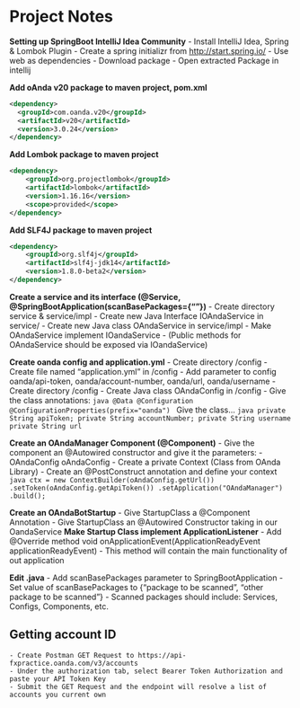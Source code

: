 # Project Notes
**Setting up SpringBoot IntelliJ Idea Community**
    - Install IntelliJ Idea, Spring & Lombok Plugin
    - Create a spring initializr from http://start.spring.io/
    - Use web as dependencies
    - Download package
    - Open extracted Package in intellij

**Add oAnda v20 package to maven project, pom.xml**
```xml
<dependency>
  <groupId>com.oanda.v20</groupId>
  <artifactId>v20</artifactId>
  <version>3.0.24</version>
</dependency>
```

**Add Lombok package to maven project**
```xml
<dependency>
    <groupId>org.projectlombok</groupId>
    <artifactId>lombok</artifactId>
    <version>1.16.16</version>
    <scope>provided</scope>
</dependency>
```

**Add SLF4J package to maven project**
```xml
<dependency>
  	<groupId>org.slf4j</groupId>
  	<artifactId>slf4j-jdk14</artifactId>
  	<version>1.8.0-beta2</version>
</dependency>
```

**Create a service and its interface (@Service, @SpringBootApplication(scanBasePackages={“”})**
	- Create directory service & service/impl
	- Create new Java Interface IOAndaService in service/
	- Create new Java class OAndaService in service/impl
	- Make OAndaService implement IOandaService
    - (Public methods for OAndaService should be exposed via IOandaService)

**Create oanda config and application.yml**
    - Create directory <project root>/config
    - Create file named “application.yml” in <project root>/config
    - Add parameter to config oanda/api-token, oanda/account-number, oanda/url, oanda/username
    - Create directory <src root>/config
    - Create Java class OAndaConfig in <project root>/config
    - Give the class annotations:
    ```java
        @Data
        @Configuration
        @ConfigurationProperties(prefix="oanda")
    ```
    Give the class...
    ```java
        private String apiToken;
        private String accountNumber;
        private String username
        private String url
    ```


**Create an OAndaManager Component (@Component)**
    - Give the component an @Autowired constructor and give it the parameters:
	    - OAndaConfig oAndaConfig
    - Create a private Context (Class from OAnda Library)
    - Create an @PostConstruct annotation and define your context
	```java
        ctx = new ContextBuilder(oAndaConfig.getUrl())
       .setToken(oAndaConfig.getApiToken())
       .setApplication("OAndaManager")
       .build();
    ```

**Create an OAndaBotStartup**
	- Give StartupClass a @Component Annotation
	- Give StartupClass an @Autowired Constructor taking in our OandaService
**Make Startup Class implement ApplicationListener<ApplicationReadyEvent>**
	- Add @Override method void onApplicationEvent(ApplicationReadyEvent applicationReadyEvent)
	- This method will contain the main functionality of out application


**Edit <MainApplication>.java**
    - Add scanBasePackages parameter to SpringBootApplication
    - Set value of scanBasePackages to {“package to be scanned”, “other package to be scanned”}
    - Scanned packages should include: Services, Configs, Components, etc.



## Getting account ID
	- Create Postman GET Request to https://api-fxpractice.oanda.com/v3/accounts
	- Under the authorization tab, select Bearer Token Authorization and paste your API Token Key
	- Submit the GET Request and the endpoint will resolve a list of accounts you current own
